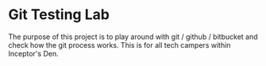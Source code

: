 # Git Testing Lab
The purpose of this project is to play around with git / github / bitbucket and check how the git process works. This is for all tech campers within Inceptor's Den.

